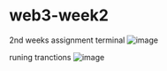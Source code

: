 # web3-week2
2nd weeks assignment
terminal
![image](https://github.com/ktLearner/web3-week2/assets/122672121/04a01674-55e7-43fa-9fa9-9ab538aac29d)



runing tranctions
![image](https://github.com/ktLearner/web3-week2/assets/122672121/9fbac43a-b4c2-4428-bd97-14cb82e868a3)

